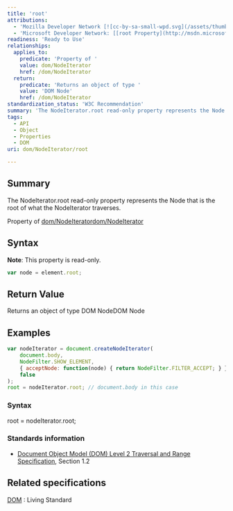 ```yaml
---
title: 'root'
attributions:
  - 'Mozilla Developer Network [![cc-by-sa-small-wpd.svg](/assets/thumb/8/8c/cc-by-sa-small-wpd.svg/120px-cc-by-sa-small-wpd.svg.png)](http://creativecommons.org/licenses/by-sa/3.0/us/): [[NodeIterator.root](https://developer.mozilla.org/en-US/docs/Web/API/NodeIterator.root) Article]'
  - 'Microsoft Developer Network: [[root Property](http://msdn.microsoft.com/en-us/library/ie/ff974821(v=vs.85).aspx) Article]'
readiness: 'Ready to Use'
relationships:
  applies_to:
    predicate: 'Property of '
    value: dom/NodeIterator
    href: /dom/NodeIterator
  return:
    predicate: 'Returns an object of type '
    value: 'DOM Node'
    href: /dom/NodeIterator
standardization_status: 'W3C Recommendation'
summary: 'The NodeIterator.root read-only property represents the Node that is the root of what the NodeIterator traverses.'
tags:
  - API
  - Object
  - Properties
  - DOM
uri: dom/NodeIterator/root

---
```

## Summary

The NodeIterator.root read-only property represents the Node that is the root of what the NodeIterator traverses.

Property of [dom/NodeIterator](/dom/NodeIterator)[dom/NodeIterator](/dom/NodeIterator)

## Syntax

**Note**: This property is read-only.

``` js
var node = element.root;
```

## Return Value

Returns an object of type DOM NodeDOM Node

## Examples

``` js
var nodeIterator = document.createNodeIterator(
    document.body,
    NodeFilter.SHOW_ELEMENT,
    { acceptNode: function(node) { return NodeFilter.FILTER_ACCEPT; } },
    false
);
root = nodeIterator.root; // document.body in this case
```

### Syntax

root = nodeIterator.root;

### Standards information

-   [Document Object Model (DOM) Level 2 Traversal and Range Specification](http://go.microsoft.com/fwlink/p/?linkid=182712), Section 1.2

## Related specifications

[DOM](http://dom.spec.whatwg.org/#dom-nodeiterator-root)
:   Living Standard
